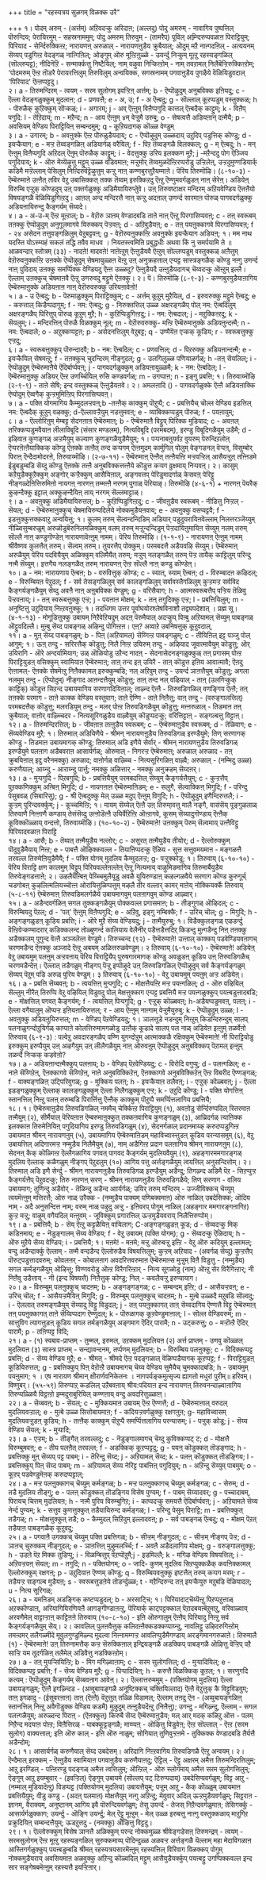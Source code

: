 +++
title = "रहस्यत्रय सुळगम् विळक्क उरै"

+++
१। पोदम् अरुम् - (अर्त्तम्) अऱिवदऱ्कु अरिदाऩ; (अल्लदु) पोदु अमरुम् - नावागिय पुष्पत्तिल् पॊरुन्दिय; पेरायिरमुम् - सहस्रनाममुम्; पोदु अमरुम् तिरुवुम् - (तामरैप्) पूविल् अम्र्न्दिरुप्पवळाऩ पिराट्टियुम्; पिरियाद - सेर्न्दिरुक्किऩ्ऱ; नारायणऩ् अरुळाल् - नारायणऩुडैय क्रुबैयाल्; ऒदुम् मऱै नाऩ्गदऩिल् - अत्ययनम् सॆय्यप् पडुगिऩ्ऱ वेदङ्गळ् नाऩ्गिऩिल्; ओङ्गुम् ऒरु मूऩ्ऱिऩुळ्ळे - उयर्न्दु निऱ्कुम् मूऩ्ऱु रहस्यङ्गळिल् (सॊल्लप्पट्ट); नीदिनॆऱि - सन्मार्क्कत्तु निष्टैयिल्; नाम् वऴुवा निऱ्किऩ्ऱोम् - नाम् तवऱामल् निलैबॆऱ्ऱिरुक्किऩ्ऱोम्; 'पोदमरुम् ऎऩ्ऱ तॊडरै पेरायरत्तिलुम् तिरुविलुम् अन्वयिक्क, सगस्रनामम् पगवाऩुडैय पुगऴैये वॆळियिडुवदाल् 'पिरियाद' ऎऩ्ऩप्पट्टदु।  
२। a - तिरुमन्दिरम् - त्वयम् - सरम सुलोगम् इवऱ्ऱिऩ् अर्त्तम्; b - ऎप्पॊऴुदुम् अनुबविक्क इऩियदु; c - ऎल्ला वेदङ्गळुक्कुम् मुदलाऩ; d - प्रणवत्तै; e - अ, उ; f - अ ऎऩ्बदु; g - सॊल्लाल् कूऱप्पडुम् वस्तुक्कळ्; h - पॊरुळैक् कुऱिक्कुम् सॊऱ्कळ्; i - अगारम्; j - अव् ऎऩ्ऩुम् विऩैप्पगुदि कात्तल् ऎऩ्बदैक् काट्टुम्; k - विऩैप् पगुदि: l - तेऱिदाय्; m - मऱैन्द; n - आय ऎऩ्ऩुम् ४म् वेऱ्ऱुमै उरुबु; o - सेषत्वत्तै अडियऩान् दऩ्मैयै; p - अवसियम् वेण्डिय पिराट्टियिऩ् सम्बन्दमुम्; q - कूऱियदागक् कॊळ्ळ वेण्डुम्  
३। a - उगारम्; b - अवऩुक्के ऎऩ्ऱ पॊरुळुडैयदाय्; c - ऎप्पॊऴुदुम् उळ्ळदाय् उऱुदिप् पडुत्तिक् कॊण्डु; d - इयऱ्कैयाग; e - मऱ्ऱ तॆय्वङ्गळिऩ् अडियार्गळ् वरैयिल्; f - पिऱ तॆय्वङ्गळै विलक्कल्; g - म् ऎऩ्बदु; h - मन् ऎऩ्ऩुम् विऩैप्पगुदि अऱिदल् ऎऩुम् पॊरुळैक् काट्टुम्; i - वेदत्तुक्कु उरिय इलक्कण मुऱै; j -मऱैन्ददु पोग ऎञ्जिय पगुदियाय्; k - ऒरु मॆय्यॆऴुत्तु मट्टुम् उळ्ळ वडिवमाऩ; मऱ्ऱुमोर् तॆय्वमुळदॆऩ्ऱिरप्परोडु उऱ्ऱिलेऩ्, उऱ्ऱदुमुण्णडियार्क् कडिमै मऱ्ऱॆल्लाम् पेसिलुम् निऩ्दिरुवॆट्टॆऴुत्तुम् कऱ्ऱु नाऩ् कण्णबुरत्तुऱैयम्माऩे। पॆरिय तिरुमॊऴि। (८-१०-३) - ऎम्बॆरुमाऩे उऩ्ऩैत् तविर वेऱु उबासिक्कत् तक्क तॆय्वम् इरुक्किऱदु ऎऩ्ऱु ऎण्णुमवर्गळुडऩ् नाऩ् सेरेऩ्। अडियेऩ् विरुम्बि एऱ्ऱुक् कॊण्डदुम् उऩ् पक्तर्गळुक्कु अडिमैयायिरुप्तुेवे। उऩ् तिरुवष्टाक्षर मन्दिरम् अऱियवेण्डिय ऎत्तऩैयो विषयङ्गळै वॆळियिडुगिऩ्ऱदु। आऩल् अन्द मन्दिरत्तै नाऩ् कऱ्ऱु अदऩाल् उणर्न्द सारमाऩ पॊरुळ् पागवदर्गळुक्कु अडियऩायिरुन्दु कैङ्गर्यम् सॆय्वदे।  
४। a - अ-उ-म् ऎऩ्ऱ मूऩ्ऱाल्; b - वेऱॊरु ञाऩम् वेण्डादबडि ताऩे नाऩ् ऎऩ्ऱु पिरगासिप्पवऩ्; c - तऩ् स्वरूबम् तऩक्कु ऎप्पॊऴुदुम् अनुगूलमागवे यिरुक्कप् पॆऱ्ऱवऩ्; d - अऱिवुडैयऩ्; e - तऩ् पयऩुक्कागवे पिरगासिप्पवऩ्; f - २४ असेदन तत्तुवङ्गळिलुम् वेऱुबट्टवऩ्; g - वेऱॊरुवऩुक्कऩ्ऱि अवऩुक्के इयऱ्कैयाग अडियऩ्; १। मम नाथ यदस्ति योऽस्म्यहं सकलं तद्धि तवैव माधव । नियतस्त्वमिति प्रबुद्धधीः अथवा किं नु समर्पयामि ते ॥ आळवन्दार् स्तोत्रम् (३३) - नादऩे! मादवऩे! नाऩॆऩ्ऱुम् ऎऩ्ऩुडैयवै ऎऩ्ऱुम् सॊल्लप्पडुम् वस्तुक्कळ् अऩैत्तुम् वेऱॊरुवऩुक्कऩ्ऱि उऩक्के ऎप्पॊऴुदुम् सेषमायुळ्ळऩ वॆऩ्ऱु उऩ् अनुक्रहत्ताल् एऱ्पट्ट सास्त्रङ्गळैक् कॊण्डु नऩ्गु उणर्न्द नाऩ् पुदिदाय् उऩक्कु समर्प्पिक्क वेण्डियदु ऎऩ्ऩ उळ्ळदु? ऎऩ्ऩुडैयदै उऩ्ऩुडैयदागच् चॆय्वदऱ्कु ऒऩ्ऱुम् इल्लै। ऎल्लाम् उऩक्कुच् चेषमाऩवै ऎऩ्ऱु उणरुवदु मट्टुमे ऎऩक्कु। २। पॆ। तिरुमॊऴि (८-९-३) - कण्णबुरमुडैयाऩागिय ऎम्बॆरुमाऩुक्के अडियऩाऩ नाऩ् वेऱॊरुवरुक्कु उरियऩावेऩो!  
५। a - उ ऎऩ्बदु; b - पॆरुमाळुक्कुम् पिराट्टिक्कुम्; c - अर्त्तम् कूऱुम् मुऱैयिल्, d - इरुवरुक्कु मट्टुमे ऎऩ्बदु; e - करुत्ताल् किडैप्पदागुम्; f - नम: ऎऩ्बदु; g - निरुक्तत्तिल् उळ्ळ अक्षरङ्गळैप् पोल् नम: ऎऩ्बदिलुम् अक्षरङ्गळैप् पिरित्तुप् पॊरुळ् कूऱुम् मुऱै; h - कुऱिप्पिडुगिऩ्ऱदु; i - नम: ऎऩ्बदाल्; j - मऱुक्किऩ्ऱदु; k - सॆयलुम्; i - मन्दिरत्तिऩ् पॊरुळै विळक्कुम् नूल्; m - वेऱॊरुवरुक्कु- मऩ्ऱि ऎम्बॆरुमाऩुक्के अडियऩुन्दऩ्मै; n - नम: ऎऩ्बदाले; o - अऱुक्कप्पट्टऩ; p - असेदनत्तिलुम् वेऱुबट्ट; q - उण्मैयॆऩ एऱ्कक् कूडिय; r - स्वरूबत्तुक्कु एऱ्ऱदु;  
६। a - स्वरूबत्तुक्कुप् पॊरुन्दादवै; b - नम: ऎऩ्बदिल्; c - प्रणवत्तिल्; d - पिऱरुक्कु अडियऩान्दऩ्मै; e - इयऱ्कैयिल् सेषमऩ्ऱु; f - तऩक्कुच् चुदन्दिरम् नीङ्गुदल्; g - उलगिलुळ्ळ पणियाळर्गळ्; h -तऩ् सॆयलिल्; i - ऎप्पॊऴुदुम् ऎम्बॆरुमाऩैये ऎदिर्बार्प्पवऩ्; j - पागवदर्गळुक्कुम् अडियऩायुळ्ळमै; k - नम: ऎऩ्बदिल्; l - ऎम्बॆरुमाऩुक्कु अडियर् ऎऩ्ऱ उणर्च्चियिल् रुसि कण्डवर्गळ्; m - उगप्पाऩ; n - इङ्गु प्रबत्ति; १। तिरुवाय्मॊऴि (२-९-९) - ताऩे सेषि; इन्द वस्तुक्कळ् ऎऩ्ऩुडैयऩवे। २। अमलऩादि () - पागवदर्गळुक्के ऎऩ्ऩै अडियऩाक्कि ऎप्पोदुम् ऎव्वगैक् कुऱ्ऱमुमिऩ्ऱिप् पिरगासिप्पवऩ्।  
७। a - पक्ति योगमागिय कैम्मुदलऱ्ऱवऩ्;b -तऩ्ऩैक् काक्कुम् पॊऱुप्पै; c - प्रबत्तियैच् चॊल्ल वेण्डिय इडत्तिल् नम: ऎऩ्बदैक् कूऱुम् वऴक्कु; d-ऎल्लावऱ्ऱैयुम् नडत्तुमवऩ्; e - व्याबिक्कप्पडुम् पॊरुळ्; f - पयऩायुम्;  
८। a - ऎल्लोरिऩुम् मेम्बट्ट सेदनऩाऩ ऎम्बॆरुमाऩ्; b - ऎम्बॆरुमाऩै विट्टुप् पिरिक्क मुडियाद; c - अवऩल् तरिक्कप्पडुमवैयाऩ लीलाविबूदि (संसार मण्डलम्), नित्यविबूदि (परमबदम्), इरण्डु विबूदिगळैयुम् उडैमै; d - इऴिवाऩ कुणङ्गळ् अऱ्ऱमैयुम् कल्याण कुणङ्गळैयुडैमैयुम्; १। पऱ्पनाबऩुयर्वऱ वुयरुम् पॆरुन्दिऱलोऩ् ऎऱ्परऩॆऩ्ऩैयाक्किक् कॊण्डु ऎऩक्के तऩ्ऩैत् तन्द कऱ्पगम् ऎऩ्ऩमुदम् कार्मुगिल् पोलुम् वेङ्गडनल् वॆऱ्पऩ्, विसुम्बोर् पिराऩ् ऎन्दैदामोदरऩे, तिरुवाय्मॊऴि। (२-७-११) - ऎम्बॆरुमाऩ् ऎऩ्ऩैत् तऩ्ऩैयऩ्ऱि मऱ्ऱवऱ्ऱिल् आसैयऱ्ऱुत् तऩ्ऩिडमे ईडुबडुम्बडि सॆय्दु कॊण्डु ऎऩक्के तऩ्ऩै अनुबविक्कत्तऩ्ऩैये कॊडुत्त कऱ्पग व्रुक्षमाय् निऱ्पवऩ्। २। कासुम् कऱैयुडैक्कूऱैक्कुम् अङ्गोर् कऱ्ऱैक्कुम् आसैयिऩाल्, अङ्गवत्तप् पेरिडुमादर्गाळ् केसवऩ् पेरिट्टु नीङ्गळ्देऩित्तिरुमिऩो नायगऩ् नारणऩ् तम्मऩ्ऩै नरगम् पुगाळ् पॆरियाऴ्। तिरुमॊऴि (४-६-१) + नारणऩ् पॆयरैक् कुऴन्दैक्कु इट्टाल् अक्कुऴन्दैयिऩ् ताय् नरगम् सॆल्लमाट्टाळ्।  
९। a - अवऩुक्कु अडिमैयायिरुत्तल्; b - कुऱिप्पिडुगिऩ्ऱदु; c - जीवऩुडैय स्वरूबम् - नीडित्तु निऱ्ऱल् - सॆयल्; d - ऎम्बॆरुमाऩुक्कुच् चेषमायिरुप्पदिलेये नोक्कमुडैयऩवाय्; e - अवऩुक्कु वसप्पट्टवै; f - इडत्तुक्कुत्तक्कवाऱु अन्वयित्तु; १। कुलम् तरुम् सॆल्वन्दन्दिडिम् अडियार् पडुदुयरायिऩवॆल्लाम् निलत्तरञ्जॆय्युम् नीळ्विसुम्बरुळुम् अरुळॊडुबॆरुनिलमळिक्कुम् वलम् तरुम् मऱ्ऱुन्दन्दिडुम् पॆऱ्ऱदायिऩुमायिऩ सॆय्युम् नलम् तरुम् सॊल्लै नाऩ् कण्डुगॊण्डेऩ् नारायणावॆऩ्ऩुम् नामम्। पॆरिय तिरुमॊऴि। (१-१-९) - नारायणऩ् ऎऩ्ऩुम् नामम् श्रीवैष्णव कुलत्तैत् तरुम्। सॆल्वम् तरुम्। तुयरत्तैप् पोक्कुम्। परमबदत्तै अडैयवऴि सॆय्युम्। ऎम्बॆरुमाऩ् अरुळैयुम् पॆरिय पदवियैयुम् अळिक्कुम् वलिमैयैत् तरुम्; मऱ्ऱुम् नलङ्गळैत् तरुम् पॆऱ्ऱ तायैक् काट्टिलुम् परिन्दु नऩ्मै सॆय्युम्। इत्तगैय नलङ्गळैत् तरुम् नारायणऩ् ऎऩ्ऱ सॊल्लै नाऩ् कण्डु कॊण्डेऩ्।  
१०। a - नम: नारायणाय ऎऩ्बऩ; b - वरुवित्तुक् कॊण्ड; c - स्यात्, स्याम् ऎऩ्बऩ; d - विरुम्बादऩ कऴिदल्; e - विरुम्बियऩ पॆऱुदल्; f - सर्व तेसङ्गळिलुम् सर्व कालङ्गळिलुम् सर्वावस्तैगळिलुम् कुऱ्ऱमऱ्ऱ सर्वविद कैङ्गर्यङ्गळैयुम् सॆय्दु अवऩै नाऩ् अऩुबविक्क वेण्डुम्; g - वरिसैयाग; h - आत्मस्वरूबत्तैप् पऱ्ऱिय तॆळिवु पॆऱ्ऱवऩाय्; i - तऩ् स्वरूबत्तुक्कु एऱ्ऱ; j - पयऩाऩ मोक्षम्; k - तऩ् तगुदिक्कु एऱ्ऱ; l - प्रबत्तियिलुम्; m - अनुष्टित्तु उऱुदियाय् निऩ्ऱवऩुक्कु; १। तदधिगम उत्तर पूर्वाघयोरश्लेषविनाशौ तद्व्यपदेशात् । प्रह्म सू। (४-१-१३) - मोगूडित्तुक्कु उबायम् निऱैवेऱियदुम् अदऩ् पॆरुमैयाल् अदऱ्कुप् पिऩ्बु अऱियामल् सॆय्युम् पाबङ्गळ् ऒट्टुवदिल्लै। मुऩ्बु सॆय्द पाबङ्गळ् अऴिन्दु पोगिऩ्ऱऩ। एऩ्? अव्वाऱे उबनिषत्तुक् कूऱुवदाल्,  
११। a - मुऩ् सॆय्द पाबङ्गळुम्; b - पिऩ् (अऱियामल्) सॆय्गिऩ्ऱ पाबङ्गळुम्; c - तीयिऩिल् इट्ट पञ्जु पोल् आगुम्; १। ऊऩ् तन्दु - सरिरत्तैक् कॊडुत्तु; निलै निऩ्ऱ उयिरुम् तन्दु - अऴियाद जूवात्मावैयुम् कॊडुत्तु; ऒर् उयिरागि - ऒरे अन्दर्यामियाग; उळ् ऒळियोडु उऱैन्द नादऩ् - सेदनासेदनङ्गळुक्कुळ् तऩ् प्रगासम् पोऩ्ऱ पिराट्टियुडऩ् वसिक्कुम् स्वामियाऩ ऎम्बॆरुमाऩ्; ताऩ् तन्द इऩ् उयिरै - ताऩ् कॊडुत्त इऩिय आवात्मावै; ऎऩदु ऎऩ्ऩामल्- ऎऩक्के सेषमॆऩ्ऱु निऩैक्कामल् इरुक्कुम्बडि; नल् अऱिवुम् तन्दु - उयर्न्द ञाऩत्तैयुम् कॊडुत्तु; अगला नलमुम् तन्दु - (ऎप्पोदुम्) नीङ्गाद आऩन्दत्तैयुम् कॊडुत्तु; ताऩ् तन्द नल् वऴियाल् - ताऩ् (उलगिऱ्कुक् काट्टिक्) कॊडुत्त सिऱन्द उबायमागिय सरणागदियिऩाल्; ताऴ्न्द ऎऩ्ऩै - तिरुवडिगळिल् वणङ्गिय ऎऩ्ऩै; तऩ् तऩक्के परमाग - ताऩे काक्क वेण्डिय वस्तुवाग; ताऩे ऎण्णि - ताऩे निऩैत्तु; वाऩ् तन्दु - (वरुङ्गालत्तिल्) परमबदत्तैक् कॊडुत्तु; मलरडियुम् तन्दु - मलर् पोऩ्ऱ तिरुवडिगळैयुम् कॊडुत्तु; मऩ्ऩरुळाल् - तिडमाऩ तऩ् क्रुबैयाल्; वाऩोर् वाऴ्च्चिदर - नित्यसूरिगळुडैय वाऴ्वैयुम् कॊडुप्पदऱ्कु; वरित्तिट्टाऩ् - सङ्गल्बत्तु विट्टाऩ्।  
१२। a - तिरुमन्दिरत्तिल्; b - जीवऩाऩ तऩ्ऩुडैय स्वरूबम्; c – ऎम्बॆरुमाऩुडैय स्वरूबम्; d - तॆळिवाग; e - सॆय्यवेण्डिय मुऱै; १। तिरुमाल् अडियिणैये - श्रीमन् नारायणऩुडैय तिरुवडिगळ् इरण्डैयुमे; तिण् सरणागक् कॊण्डु - तिडमाऩ उबायमागक् कॊण्डु; तिरुमाल् अडि इणैये सेर्वार् - श्रीमन् नारायणऩुडैय तिरुवडिगळ् इरण्डैयुमे पलऩाग अडैबवराऩ आसार्यर्गळ्; ऒरुमाल् - निगरऱ्ऱ ऎम्बॆरुमाऩ्; अरुळाल् अरुळाद - तऩ् क्रुबयिऩाल् इदु वरैनमक्कु) अरुळाद; वाऩोर्गळ् वाऴ्च्चि - नित्यसूरिगळिऩ् वाऴ्वै; अरुळाल् - (नम्मिदु उळ्ळ) करुणैयाल्; आय्न्दु - आराय्न्दु पार्त्तु; नमक्कु अळित्तार् - नमक्कु अनुक्रहम् सॆय्दऩर्।  
१३। a - मुऱ्पगुदि - पिऱबगुदि; b - प्रबत्तियैयुम् परमबदत्तिल् सॆय्युम् कैङ्गर्यत्तैयुम्; c - कुऱ्ऱत्तैप् पुऱक्कणिक्कुम् अऩ्बिऩ् मिगुदि; d - नायगऩाऩ ऎम्बॆरुमाऩिडम्; e - सलुगै, सॆल्वाक्किऩ् मिगुदि; f - परिन्दु पेसुबवळ् (सिबारिसु); g - श्री ऎऩ्बदुक्कु मेल् उळ्ळ मदुप् ऎऩ्ऩुम् विगुदि; h - ऎप्पॊऴुदुम् इणैन्दिरुत्तलै; i - कुऱ्ऱम् पुरिन्दवर्क्कुम्; j - कूच्चमिऩ्ऱि; १। मायम् सॆय्येल् ऎऩ्ऩै उऩ् तिरुमा्वत्तु मालै नङ्गै, वासंसॆय् पूङ्गुऴलाळ् तिरुवाणै निऩ्ऩाणै कण्डाय् तेसंसॆय्दु उऩ्ऩोडॆऩ्ऩै उयिर्वेऱिऩ्ऱि ऒऩ्ऱागवे, कूसम् सॆय्यादुगॊण्डाय् ऎऩ्ऩैक् कूविक्कॊळ्ळाय् वन्दत्तो, तिरुवाय्मॊऴि। (१०-१०-२) - ऎम्बॆरुमाऩे! उऩक्कुम् पॆरुम् सॆल्वमाय् उऩ्ऩैविट्टु पिरियादवळाऩ पिराट्टि  
१४। a - आसै; b - तॆय्वत् तऩ्मैयुडैय नल्लोर्; c - असुरत् तऩ्मैयुडैय तीयोर्; d - ऎल्लोरुक्कुम् पॊदुवुडैमैयाय् निऩ्ऱ; e - पाबत्तै ऒऴिक्कवल्ल - तियाऩिप्पदऱ्कु ऎळिय - सुत्त सत्तुवमयमाऩ - मङ्गळत्तै तरवल्ल तिरुमेऩियुडैमैयै; f - पक्ति योगम् मुदलिय कैम्मुदलऱ्ऱ; g- पऱ्ऱुक्कोडु; १। तिरुवाय् (६-१०-१०) - पॆरिय पिराट्टि क्षण कालमुम् विट्टुप् पिरियवल्लेऩल्लेऩ् ऎऩ्ऱु नित्यमाय् वाऴुमिडमागिय तिरुमार्बैयुडैय तिरुवेङ्गडत्ताऩे; २। उऴलैयॆऩ्बिऩ् पेय्च्चिमुलैयूडु अवळै युयिरुण्डाऩ् कऴल्गळवैये सरणाग कॊण्ड कुरुगूर्च् चडगोबऩ् कुऴलिऩ्मलियच्चॊऩ्ऩ ओरायित्तुळिप्पत्तुम् मऴलै तीर वल्लार् कामर् माऩेय् नोक्कियर्क्के तिरुवाय् (५-८-११) ऎम्बॆरुमाऩ् तिरुवडिमलर्गळैये उबायमागवुम् पलऩागवुम् कॊण्ड आऴ्वार्।  
१५। a - अडैन्दवर्गळिऩ् सगल तुक्कङ्गळैयुम् पोक्कवल्ल प्रगासमाऩ; b - तीङ्गुगळ् ऒऴिदल्; c - विरुम्बियदु पॆऱल्; d - 'पत्' ऎऩ्ऩुम् विऩैप्पगुदि; e - अऱिवु, इङ्गु नम्बिक्कै; f - उरिच् चॊल्; g - मिगुदि; h - अङ्गङ्गळुडऩ् कूडिय प्रबत्ति; i - ऒरे मुऱै सॆय्य वेण्डियदु; j - तऩ्मैयुरुबु; १। विडैक्कुलङ्गळ् एऴडर्न्दु वॆऩ्ऱिवेऱ्कण्मादरार् कडिक्कलन्द तोळ्बुणर्न्द कालियाय वेलैनीर् पडैत्तडैत्तदिऱ् किडन्दु मुऩ्गडैन्दु निऩ् तऩक्कु अडैक्कलम् पुगुन्द वॆऩ्ऩै अञ्जलॆऩ्ऩ वेण्डुमे। तिरुच्चन्द (९२) - ऎम्बॆरुमाऩे! उऩ्ऩाल् काक्कप् पडवेण्डियवऩागच् चरणमडैन्द ऎऩक्कु अञ्जादे ऎऩ्ऱु अबयम् अळित्तरुळवेण्डुम्। २ तिरुवाय् (६-१०-१०) - ऎम्बॆरुमाऩे! अडियेऩ् वेऱु उबायमुम् पलऩुम् अऱ्ऱवऩाय् पॆरिय पिराट्टियैप् पुरुषगारमागक् कॊण्डु अवळुडऩ् कूडिय उऩ् तिरुवडिगळैच् चरणमडैन्देऩ्। ऎल्लात् तडैगळुम् नीङ्गप् पॆऱ्ऱु इप्पॊऴुदे उऩ् तिरुवडिगळिल् ऎप्पॊऴुदुम् सर्व कैङ्गर्यङ्गळुम् सॆय्यप् पॆऱुम् पडि अरुळ् पुरिय वेण्डुम्। ३ तिरुवाय् (६-१०-१०) - वेऱु उबायमुम् पयऩुम् अऱ्ऱ अडियेऩ्।  
१६। a - प्रबत्ति सॆय्बवऩ्; b - त्वयत्तिऩ् मुऱ्पगुदि; c - मोक्षत्तैयऩ्ऱि मऱ्ऱ पयऩ्गळिल्; d - ऒरु वऴियिल् सॆल्लुम् नीरैत् तिरुप्पि वेऱु वऴियिल् विडुवदु पोल् मेक्षत्तुक्काग एऱ्पट्ट प्रबत्तियै मऱ्ऱ पयऩ्गळुक्कुप् पयऩ्बडुत्तादबडि; e - मोक्षत्तिल् पगवत् कैङ्गर्यम्; f - त्वयत्तिल् पिऱ्पगुदि; g - एऱ्ऱुक् कॊळ्बवऩ्; h-अडैयप्पडुमवऩ्, पलऩ्; i - ऎल्ला वगैयालुम् ऒप्पऱ्ऱ इऩियऩायिरुत्तल्; र - आय ऎऩ्ऩुम् नाऩ्गाम् वेऱ्ऱुमैयुरुबु: k - ऎप्पॊऴुदुम् उळ्ळ; l - अवऩुक्कु अडियऩुयिरुत्तल्; m - वेण्डिप् पॆऱवेण्डियदु; १। ञालत्तूडे नडन्दुम् निऩ्ऱुम् किडन्दिरुन्दुम् सालप् पलनाळुगन्दोऱुयिर्गळ् काप्पाऩे कोलत्तिरुमामगळोडु उऩ्ऩैक् कूडादे सालप् पल नाळ् अडियेऩ इऩ्ऩुम् तळर्वेऩो तिरुवाय् (६-९-३) : पल्वेऱु अवदारङ्गळैप् पण्णि युगन्दोऱुम् आत्माक्कळै रक्षिक्कुम् ऎम्बॆरुमाऩे! नी पिराट्टियोडु इरुक्कुम् इरुप्पैयुम् उऩ् अऴगैयुम् उऩ् लीलैगळैयुम् नाऩ् ऒरुवऩुम् ऎप्पॊऴुदुम् अऩुबविक्कप् पॆऱामल् इऩ्ऩुम् तळर्न्दे निऱ्कक् कडवेऩो?  
१७। a - अडियऩान्दऩ्मैक्कुप् पलऩाय्; b - वेण्डिप् पॆऱवेण्डियदु; c - विरोदि वगुप्पु; d - पलऩ्गळिल्; e - नाऩे सॆय्गिऱेऩ्, ऎऩक्कागवे सॆय्गिऱेऩ्, नाऩे अनुबविक्किऱेऩ्, ऎऩक्कागवे अनुबविक्किऱेऩ् ऎऩ्ऱ विबरीद ऎण्णङ्गळ्; f - वाक्यङ्गळिऩ् उट्पिरिवुगळ्; g - मुक्किय पलऩ्; h - इयऱ्कैयाऩ तलैवऩ्; i - एऱ्ऱुक् कॊळ्बवऩ्; j - ऎल्ला इडङ्गळुक्कुम् ऎल्लाक् कालङ्गळुक्कुम् ऎल्ला निलैगळुक्कुम् एऱ्ऱ; k - उऱुदि कॊण्डु; l - पक्ति योगत्तिऩ् स्तानत्तिल् निऩ्ऱु पलऩ् तरुम्बडि पिरार्त्तित्तु ऎऩ्ऩैक् काक्कुम् पॊऱुप्पै समर्प्पित्तलागिय प्रबत्तियै;  
१८। १। ऎम्बॆरुमाऩुडैय तिरुवडिगळिल् नममैच् चेर्क्किऩ्ऱ पिराट्टियुम् (१), अवऩोडु सेर्न्दिरुप्पदिल् स्तिरमाऩ तऩ्मैयुम् (२), सीर्मैयाल् पॆरियऩाऩ ऎम्बरुमाऩुक्कुत् तक्कऩवागिय कुणङ्गळुम् (३), आच्रिदर्गळ् त्याऩिक्क इलक्काऩ तिरुमेऩियिऩ् पगुदियागिय इरण्डु तिरुवडिगळुम् (४), सेदनर्गळाल् प्रदानमाय्क् करुदप्पडुगिऩ्ऱ उबायमाऩ श्रीमन् नारायणऩुम् (५), उबायमागिय ऎम्बॆरुमाऩिडम् महाविच्वास्त्तुडऩ् कूडिय परन्यासमुम् (६), वेऱु उबायत्तिल् अदिगारमऱ्ऱ नम्मुडैय निलैमैयुम् (७), नाम् अडैगिऩ्ऱ प्रदान पलऩागिय श्रीमन् नारायणऩुम् (८), सेदनऩ् कैक् कॊळ्गिऩ्ऱ ऎल्लैगळागिय पगवत् पागवद कैङ्गर्यम् मुदलियवैयुम् (९), अहङ्गारममगारङ्गळ् मुदलिय ऎल्लाक् कळैगळुम् नीङ्गप् पॆऱुदलुम् (१०) आगिय पत्तु अर्त्तङ्गळैयुम् त्वयत्तिल् अनुसन्दित्तोम्। २। तिरुमाल् अडि इणै सेर्न्दु - श्रीमन् नारायणऩुडैय तिरुवडिगळ् इरण्डैयुम् अडैन्दु; तिगऴ्न्द अडिमै पॆऱ - सिऱप्पुऱ्ऱ कैङ्गर्यत्तैप् पॆऱुवदऱ्कु; तिरु नारणऩ् सरण् - श्रीमन् नारायणऩुडैय तिरुवडिगळैये; तिण् सरणाग - वलिय उबायमाग; तुणिन्दु अडैवोर् - तॆळिन्दु अडैन्द आार्यर्गळ्; उयिर् तरुम् मन्दिरम् - उज्जीविक्कच् चॆय्युम् त्वयमॆऩ्ऩुम् मत्तिरत्तै; ऒरु नाळ् उरैक्क - (नम्मुडैय पाक्यम् पणिबक्वमाऩ) ऒरु नाळिल् उबदेसिक्क; ऒदिय नाम् - अदै अनुसन्दित्त नाम्; वरुम् नाळ् पऴुदु अऱ्ऱु - इऩिवरप् पोगुम् नाळिल् (अहङ्गार ममगारङ्गऩागिऱ) कुऱ्ऱ मऱ्ऱु; वाऴुम् वगैयदिल् मऩ्ऩुवम् - जूविक्कुम् प्रगारत्तिल् ऊऱ्ऱमुडैयवराय् निलैत्तिरुप्पोम्।  
१९। a - प्रबत्तियै; b - सॆय् ऎऩ्ऱु कट्टळैयिऩ् वायिलाग; C-अङ्गङ्गळुडऩ् कूड; d - सॆय्वदऱ्कु मिक् कडिऩमाय्; e - नॆडुङ्गालम् सॆय्य वेण्डिय; f - वेऱु उबायम् (पक्ति योगम्); g - सॆय्वदऱ्कु ऎळिदाय्; h - ऒरु मुऱैये सॆय्य वेण्डिय; i - प्रबत्तियै; १। मऩमे! - मऩमे; मऱ्ऱु ऒरुबऱ्ऱु इऩ्ऱि - वेऱु ऒरु कदियुम् इल्लामल्; वन्दु अडैन्दार्क्कु ऎल्लाम् - तम्मै वन्दडैन्द ऎल्लोरुडैय विषयत्तिलुम्; कुऱ्ऱम् अऱियाद - (अवर्गळ् सॆय्दु) कुऱ्ऱत्तैप् पॊरुट्पडुत्तादवरुम्; कोवलऩर् - कोबालऩाग अवदरित्तवरुमाऩ ऎम्बॆरुमाऩ्स मुऱ्ऱुम् विऩै विडुत्तु - (नम्मुडैय) सगल कर्मङ्गळैयुम् ऒऴित्तु; विण्णवरोडु ऒऩ्ऱ विरैगरिऩ्ऱार् - नित्य सूगळोडु (नाम्) ऒऩ्ऱु सेर विरैगिऩ्ऱार्; नी निऩैवु उडैत्ताय् - नी (इन्द विषयत्तै) निऩैत्तुक् कॊण्डु; निल् - कवलैयऱ्ऱु इरुप्पायाग।  
२०। a - विरुम्बुम् पलऩुक्कुच् चादऩम्; b - अङ्गङ्गङ्गळ्; c - सम्बन्दम् इऩ्ऱि; d - आसैयऱ्ऱवऩ्; e - उरिच् चॊल्; f - आसैयऱ्ऱमैयिऩ् मिगुदि; g - विरुम्बुम् पलऩुक्कुच् चादऩम्; h - मुऩ्बे उळ्ळदै मऱुबडि सॊल्वदु; i - ऎललात् तरुमङ्गळैयुम् सॆय्यादु विट्टु विडुदल्; j - तऩ् पयऩुक्कागत् ताऩ् सॆय्वदागिय ऎण्णत्तै विट्टु ऎम्बॆरुमाऩ् तऩ् पयऩुक्कागत् ताऩे सॆय्विप्पदाग ऎण्णुदल्; k - पॊरुळागक् कूऱवेण्डुमाऩाल्; l - सॊल्ल वेण्डिवरुम्; m - सात्तुविग त्यागत्तुडऩ् कूडिय सगल तर्मङ्गळैयुम् अङ्गमाग ऎदिर् पारामै; n - उट्करुत्तु; o - मऱ्ऱॊऩ्ऱै ऎदिर् पारामै; p - तऩिप्पट्ट विदि;  
२१। a - (१) स्वबाव-प्राप्तम् - तुम्मल्, इरुमल्, उऱक्कम् मुदलियऩ (२) अर्त्त प्राप्तम् - उणवु कॊळ्ळल् मुदलियऩ (३) सास्त्र प्राप्तम् - सन्द्यावन्दनम्, तर्प्पणम् मुदलियऩ; b - विरुम्बिय पलऩुक्कु; c - विदिक्कप्पट्ट प्रबत्ति; d - सॆय्य वेण्डिय मुऱै; e - श्रीमत् - श्रीमदे ऎऩ्ऱ पदङ्गळाल् वॆळिप्पडैयागक् कूऱप्पट्ट; f - पिराट्टियुडऩ् कूडियिरुत्तल्; g - प्रबत्तिक्कुप् पिऩ् वेऱॊऩ्ऱै उबायमागच् चॆय्य वेण्डिय सुमैयैच् चुमक्कादबडि; h - उबायमुम् पयऩुमाग; १ । एष नारायण श्रीमान् क्षीरार्णवनिकेतनः । नागपर्यङ्कमुत्सृज्य ह्यागतो मधुरां पुरीम्॥ हरिवम्। विष्णुबर्। (५५-५९) तिरुप्पाऱ् कडलिल् उऱैबवऩाय् श्रीय:पदियाऩ इन्द नारायणऩ् तिरुवनन्दाऴ्वाऩागिय तिरुप्पळ्ळियै विट्टऩ्ऱो इम्मदुराबुरियिल् कण्णऩाय् वन्दु अवदरित्तुळ्ळाऩ्।  
२२। a - सॆय्बवऩ्; b - सॆयल्; c - मुक्कियमाऩ उबायम् ऎऩ्ऱ ऎण्णत्तै; d - ऎम्बॆरुमाऩाल् वरुदल् मुदलियवऱ्ऱाल्; e - मुऩ्बे उळ्ळ सित्तोबायमाऩ; f - कदियऱ्ऱवर्गळुक्कु रक्षगऩुऩ; g- महाविच्वासम् मुदलियवऱ्ऱुडऩ् कूडिय; h - तऩ्ऩैक् काक्कुम् पॊऱुप्पै समर्प्पित्तलागिय परन्यासम्; i - पऱ्ऱुक् कोडु; j - सॆय्य वेण्डिय सॆयल्; k - मुऱ्पादि;  
२३। a - एऱ्ऱम्; b - तीङ्गैत् तरवल्लदु; c - नॆडुङ्गालमागच् चॆय्दु कुविक्कप्पट् ट; d - मोक्षत्तै विरुम्बुमवऩ्; e - तीय पलऩैत् तरवल्ल; f - अडक्किक् कूऱप्पट्टदु; g - पयऩ् कॊडुक्कत् तॊडङ्गाद; h - प्रबत्तिक्कु मुऩ् सॆय्यप् पट्ट पाबम्; i - तॆरिन्दु सॆय्द; j - अऱियामल् सॆय्द; k - पलऩ् कॊडुक्कत् तॊडङ्गिय; l - प्रबत्तिक्कुप् पिऩ् सॆय्द पाबम्; m - अऱियामल् सॆय्य नेरिट्ट पाबत्तिऩ् पगुदियुम्; n - अऱिन्दु सॆय्युम् पाबमुम्; o - कूऱप् पडवेण्डुमॆऩक् करुदप्पट्टाल्;  
२४। a - मऱ्ऱ पलऩुक्कागच् चॆय्युम् कर्मङ्गळ्; b - मऱ्ऱ पलऩुक्कागच् चॆय्युम् कर्मङ्गळ्; c - सेरुम्; d - तडै मुदलिय तीङ्गु; e - पलऩ् कॊडुक्कत् तॊडङ्गिय विसेष पुण्यम्; f - पाबम् सॆय्यादवर्; g - पच्चादाबम्, पिरायच् चित्तम् मुदलियऩ; h - नऩ्मै पुरिय विरुम्बुगिऱ; i - काप्पदऱ्कु समयत्तै ऎदिर्बार्प्पवऩ्; j - अऱियामले सॆय्य नेर्न्द पुण्यम्; k - सत्तुव कुणत्तुक्कुत् तडैयायिरुन्द कर्मङ्गळ्; l - परिन्दु पेसुम् पिराट्टि; m - प्रबत्तिक्कुत् तडैगळ्; n - मोक्षत्तुक्कुत् तडै; o - कैम्मुदल् सिऱिदुम् इल्लादवऩ्; p - सर्व पाबङ्गळ् ऎऩ्बदु; q - मोक्षम् पॆऱत् तडैयाऩ पाबङ्गळैक् कूऱुवदु;  
२५। a - पगवाऩै उगक्कच् चॆय्युम् पक्ति प्रबत्तिगळ्; b - सीऱ्ऱम् नीङ्गुदल्; c - सीऱ्ऱम् नीङ्गप् पॆऱ्ऱ; d - ञाऩच् चुरुक्कम् नीङ्गुदल्; e - ञाऩत्तिऩ् मुऴुमलर्च्चि; f - अवऩै अडैदलागिय मोक्षम्; g - वरुङ्गालत्तुक्कु; h - उडऩे पॆऱ मिक्क तुडिप्पु; i - विळम्बित्तुप् पॆऱप्पॊऱुमै;j - इडमिल्लै; k - मगिऴ वेण्डिय विषयत्तिल्; i - अऱिवऱ्ऱवऩ् सॆयल्; m - तगुदि; n - पक्तियोगम्; o - जादि- कुणम् मुदलिय सिऱप्पुक्कळैक् कवऩिक्कामल् ऎल्लोरुक्कुम् रक्षगऩ्; p - उऱुदियाऩ ऎण्णम् कॊण्डु; q - विरुम्बियवऩुक्कु इष्टत्तैत् तरुम् कऱ्पग मरम्; r - तडैयऱ्ऱ सङ्गल्ब मुडैयऩ्; s - स्वरूबत्तुडऩेये तॊडर्न्दुळ्ळ; t - मऱैन्दिरुन्द तऩ् इयऱ्कैयुरु मऱुबडि वॆळियादल्; u - नित्य सूरिगळ्;  
२६। a - यमऩिडम् अडङ्गिक् कष्टप्पडुदल्; b - अरसाट्चि; १। पिरियादाट्चॆय्यॆऩ्ऱु पिऱप्पऱुत्ताळ् अऱक्कॊण्डाऩ्, अरियागियिरणियऩै आगङ्गीण्डाऩऩ्ऱु, पॆरियार्क् काट्पट्टक्काल् पॆऱादबयऩ्बॆऱुमाऱु, वरिवाळ्वाय् अरवणैमेल् वाट्टाऱ्ऱाऩ् काट्टिऩऩे तिरुवाय् (१०-८-१०) - इऩि ऒरुगालुम् ऎऩ्ऩैप् पिरियादु निऩ्ऱु सर्व कैङ्गर्यङ्गळैयुम् सॆय्। २। कावलिल् पुलऩवैत्तुक् कलिदऩ्ऩैक्कडक्कप्पाय्न्दु, नावलिट्टु उऴिदरुगिऩ्ऱोम् तमऩ्दमर् तलैगळ्मीदे मूवुलगुण्डुमिऴ्न्द मुदल्वा निऩ्नामम्गऱ्ऱ आवलिप्पुडैमैगण्डाय् अरङ्गमानगरुळाऩे। तिरुमालै (१) - ऎम्बॆरुमाऩे! उऩ् तिरुनामत्तैक् कऱ्ऱ सॆरुक्किऩाल् इन्द्रियङ्गळै अडक्किप् पाबङ्गळै ऒऴित्तु वॆऱ्ऱिप् पऱै साऱ्ऱि यम तूदर्गळिऩ् तलैमेल् अडिवैत्तु नडक्किऩ्ऱोम्।  
२७। a - तऩ् मुयऱ्सियिऩ्ऱि; b - मिग मगिऴ्वाऩाम्; c - सरम सुलोगत्तिल्; d - मुऱ्पादियिल्; e - विदिक्कप्पट्ट प्रबत्ति; f - सॆय्य वेण्डिय मुऱै; g - पिऱ्पादियिऩ्; h - करुत्तै विळक्किक् कूऱल्; १। सरणुगदि कत्यम् : ऎप्पॊऴुदुम् कैङ्गर्यम् सॆय्बवऩाग आवेऩ्। २। ऎल्लात्तरुममुम् - (पक्तियोगम् मुदलिय) ऎल्ला उबायङ्गळुम्; ऎऩ्ऩै इगऴ्न्दिड - (अव्वुबायङ्गळै अनूष्टिक्कच् चक्तियिल्लाद) ऎऩ्ऩै वॆऱुत्तुक् कै विट्टुविडवुम्; ताऩ् इगऴादु - (ईसुवरऩाऩ) ताऩ् (ऎऩ्ऩै) वॆऱुत्तुत् तळ्ळि विडामल्; ऎल्लाम् तऩदु ऎऩ - (अव्वुबायङ्गळिऩ् स्तानत्तिल् निऩ्ऱु अवैगॊडुक्क वेण्डिय कडमै) मुऴुदुम् तऩ्ऩुडैयदॆऩ्ऱु (निऩैत्तु); उगन्दु - मगिऴ्न्दु, ऎल्लाम् - सगल पलऩ्गळैयुम्; अरुळ्दन्द पिराऩ् - (ऎऩक्कुत्) किरुबै सॆय्द ऎम्बॆरुमाऩुडैय; मल् आर् मदक् कळिऱु ऒत्त - पलम् निऱैन्द मदयाऩ पोऩ्ऱ; विऩैत्तिरळ् - पाबक्कूट्टङ्गळै; माय्प्पऩ् - ऒऴित्तु विडुवेऩ्; ऎऩ्ऱ सॊल्लाल् - ऎऩ्ऱ (सरम सुलोग) वाक्यत्ताल्; इऩि ऒरु काल् - इऩि ऒरु नाळुम्; सोगियात् तुणिवुऱ्ऱऩमे - तुक्किक्क वेण्डादबडि तैर्यत्तै अडैन्दोम्;  
२८। १। आसार्यर्गळ् करुणैयाल् सॆय्द उबदेसम्। अरिदागि निऩ्ऱवागिय तिरुवडिगळै ऎऩ्ऱु अन्वयम्। २। ऎन्दैमाल् इरक्कम् - ऎऩ्ऩुडैय स्वामियाऩ पगवाऩुडैय करुणैयाऩदु; ऎट्टिल् - ऎट्टु अक्षरम् अमैत्त तिरुमन्दिरत्तिलुम्; आऱु इरण्डिल् - पऩ्ऩिरण्डु पदङ्गळ् अमैत्त त्वत्तिलुम्; ऒऩ्ऱिल् - ऒरु स्लोगमाय् अमैत्त सरम सुलोगत्तिलुम्; ऎङ्गुम् आऱु इयम्बुवार् - (इवऱ्ऱिल्) ऎङ्गुम् उबायमे (सॊल्लप् पट् टिरुप्पदाय्) उबदेसिप्पवर्गळुम्; विट्ट आऱु - (नम्माल् मुडियादॆऩ्ऱु) विडप्पट्ट (पक्तियोगम् मुदलिय) उबायत्तैयुम्; पऱ्ऱुम् आऱु - कैक् कॊळ्ळुम् उबायमाऩ प्रबत्तियैयुम्; वीडु कण्डु - (अदऩ् पलमाऩ) मोक्षत्तैयुम् नऩ्गु अऱिन्दु; मेवुवार् अदिल् ऊऱ्ऱमुडैयवर्गळुम्; सिट्टराऩ - ज्ञानम्, वैराक्यम्, अनुष्टानम् आगिय इवै पॊरुन्दियवर्गळुम्; तेसु उयर्न्द - तेजस् निऱैन्दवर्गळुमाऩ; तेसिगर्क्कु - आसार्यर्गळुक्काग; उयर्न्दु - ऒङ्गि उयर्न्दु; मेल् ऎट्टु मूऩ्ऱुम् - मेल् उळ्ळ इरुबत्तु नाऩ्गु वस्तुक्कळाय् माऱुगिऱ प्रक्रुदियिऩ् सम्बन्दत्तैयुम्; ऊडऱुत्तदु - (नमक्कु) ऒऴित्तु विट्टदु।  
२९। १। ऎल्लोरुक्कुम् विसेष ञानत्तै अळिक्कुम् परन्द नोक्कमुळ्ळ श्रीवेङ्गडेसऩ् तिरुमन्द्रम् - त्वयम् - सरमसुलोगम् ऎऩ्ऱ मूऩ्ऱु रहस्यङ्गळिल् सुरुक्कमाय्प् पॊदिन्दुळ्ळ अळवऱ्ऱ अर्त्तङ्गळै यॆल्लाम् महा मेदाविगळाऩ आस्तिगर्गळुक्कुप् पयऩ्बडुम्बडि श्रीमत् रहस्यत्रयसारमॆऩ्ऩुम् रहस्यत्तिल् विरिवाग विळक्कप् पोगुम् नोक्कमुडैयराय् अवसियमाऩ अळवुक्कु अऱिन्दु कॊळ्वदिल् मट्टुम् आसैयुडैयर्क्कुप् पयऩ्बट्टु उगप्पिक्कवल्ल इन्द सार सङ्गेषबमॆऩ्ऩुम् रहस्यत्तै इयऱ्ऱिऩार्।

